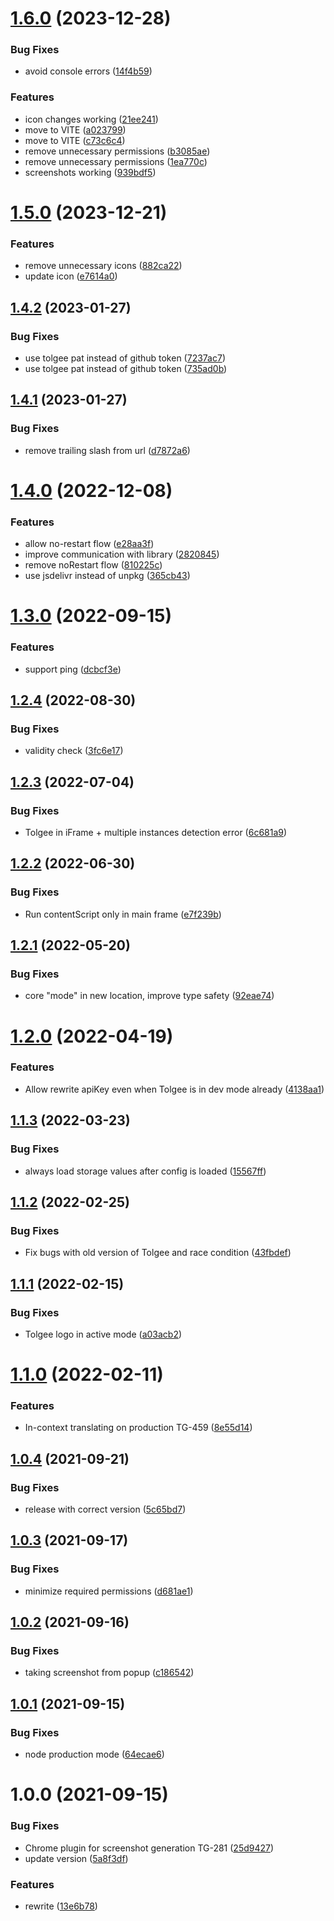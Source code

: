 # [1.6.0](https://github.com/tolgee/chrome-plugin/compare/v1.5.0...v1.6.0) (2023-12-28)


### Bug Fixes

* avoid console errors ([14f4b59](https://github.com/tolgee/chrome-plugin/commit/14f4b593d23b172683d26332b7991eb20befc0c9))


### Features

* icon changes working ([21ee241](https://github.com/tolgee/chrome-plugin/commit/21ee241d7cdadf8204ff351c0fd363d5d63a99e0))
* move to VITE ([a023799](https://github.com/tolgee/chrome-plugin/commit/a02379960b6e7bba4252a35bc5b3986067ca5030))
* move to VITE ([c73c6c4](https://github.com/tolgee/chrome-plugin/commit/c73c6c41f5fa6638689244f0b793f560e2b868ed))
* remove unnecessary permissions ([b3085ae](https://github.com/tolgee/chrome-plugin/commit/b3085aededa83ad357527974c06a020d02d2e55f))
* remove unnecessary permissions ([1ea770c](https://github.com/tolgee/chrome-plugin/commit/1ea770c3836b4b19327856ab83cc087ed487b34d))
* screenshots working ([939bdf5](https://github.com/tolgee/chrome-plugin/commit/939bdf56aaf0e36698edf6ea4cee140fb69b8fa2))

# [1.5.0](https://github.com/tolgee/chrome-plugin/compare/v1.4.2...v1.5.0) (2023-12-21)


### Features

* remove unnecessary icons ([882ca22](https://github.com/tolgee/chrome-plugin/commit/882ca223b2f14780413bdd3207ed0f20753db92b))
* update icon ([e7614a0](https://github.com/tolgee/chrome-plugin/commit/e7614a0b5492438c902bf648edb37da35dabf471))

## [1.4.2](https://github.com/tolgee/chrome-plugin/compare/v1.4.1...v1.4.2) (2023-01-27)


### Bug Fixes

* use tolgee pat instead of github token ([7237ac7](https://github.com/tolgee/chrome-plugin/commit/7237ac72c90ba66f03349e7d066acc72258f23a6))
* use tolgee pat instead of github token ([735ad0b](https://github.com/tolgee/chrome-plugin/commit/735ad0bb1b926a9bd06c41b37e11e5c197dc0ad7))

## [1.4.1](https://github.com/tolgee/chrome-plugin/compare/v1.4.0...v1.4.1) (2023-01-27)


### Bug Fixes

* remove trailing slash from url ([d7872a6](https://github.com/tolgee/chrome-plugin/commit/d7872a680696726c2e53038e3db2c109942c55af))

# [1.4.0](https://github.com/tolgee/chrome-plugin/compare/v1.3.0...v1.4.0) (2022-12-08)


### Features

* allow no-restart flow ([e28aa3f](https://github.com/tolgee/chrome-plugin/commit/e28aa3f504fcc888f2a23f6d21a5c72d8c47e0d6))
* improve communication with library ([2820845](https://github.com/tolgee/chrome-plugin/commit/282084521725581f0d4683f175239b62cfcf4427))
* remove noRestart flow ([810225c](https://github.com/tolgee/chrome-plugin/commit/810225c2c72a360732e877d1769102cd7e2ca256))
* use jsdelivr instead of unpkg ([365cb43](https://github.com/tolgee/chrome-plugin/commit/365cb4391d25e493fcc75330ce7813532d4b92ab))

# [1.3.0](https://github.com/tolgee/chrome-plugin/compare/v1.2.4...v1.3.0) (2022-09-15)


### Features

* support ping ([dcbcf3e](https://github.com/tolgee/chrome-plugin/commit/dcbcf3e764ab7121264bf7060172da3e6e2268bf))

## [1.2.4](https://github.com/tolgee/chrome-plugin/compare/v1.2.3...v1.2.4) (2022-08-30)


### Bug Fixes

* validity check ([3fc6e17](https://github.com/tolgee/chrome-plugin/commit/3fc6e1769fbb264ee52c7ce791e4606dfbb5461a))

## [1.2.3](https://github.com/tolgee/chrome-plugin/compare/v1.2.2...v1.2.3) (2022-07-04)


### Bug Fixes

* Tolgee in iFrame + multiple instances detection error ([6c681a9](https://github.com/tolgee/chrome-plugin/commit/6c681a9344a6df17f51520a02dfc0bbf6e47deda))

## [1.2.2](https://github.com/tolgee/chrome-plugin/compare/v1.2.1...v1.2.2) (2022-06-30)


### Bug Fixes

* Run contentScript only in main frame ([e7f239b](https://github.com/tolgee/chrome-plugin/commit/e7f239b2e5f78889216b53bb2957be323409a179))

## [1.2.1](https://github.com/tolgee/chrome-plugin/compare/v1.2.0...v1.2.1) (2022-05-20)


### Bug Fixes

* core "mode" in new location, improve type safety ([92eae74](https://github.com/tolgee/chrome-plugin/commit/92eae745b9973b8086e447260c1ce4e3f79da004))

# [1.2.0](https://github.com/tolgee/chrome-plugin/compare/v1.1.3...v1.2.0) (2022-04-19)


### Features

* Allow rewrite apiKey even when Tolgee is in dev mode already ([4138aa1](https://github.com/tolgee/chrome-plugin/commit/4138aa13a5ec8f4351041418f0b2ea987140cf45))

## [1.1.3](https://github.com/tolgee/chrome-plugin/compare/v1.1.2...v1.1.3) (2022-03-23)


### Bug Fixes

* always load storage values after config is loaded ([15567ff](https://github.com/tolgee/chrome-plugin/commit/15567ff4732a993c8a63c87fa829b1bf5621d328))

## [1.1.2](https://github.com/tolgee/chrome-plugin/compare/v1.1.1...v1.1.2) (2022-02-25)


### Bug Fixes

* Fix bugs with old version of Tolgee and race condition ([43fbdef](https://github.com/tolgee/chrome-plugin/commit/43fbdeff39de4cb1ac35a811887c8c53a9e1fa69))

## [1.1.1](https://github.com/tolgee/chrome-plugin/compare/v1.1.0...v1.1.1) (2022-02-15)


### Bug Fixes

* Tolgee logo in active mode ([a03acb2](https://github.com/tolgee/chrome-plugin/commit/a03acb28544080827e2209c85076b5ec70f328f5))

# [1.1.0](https://github.com/tolgee/chrome-plugin/compare/v1.0.4...v1.1.0) (2022-02-11)


### Features

* In-context translating on production TG-459 ([8e55d14](https://github.com/tolgee/chrome-plugin/commit/8e55d143bc305e43d39b109a5ccc1d7e76324cc2))

## [1.0.4](https://github.com/tolgee/chrome-plugin/compare/v1.0.3...v1.0.4) (2021-09-21)


### Bug Fixes

* release with correct version ([5c65bd7](https://github.com/tolgee/chrome-plugin/commit/5c65bd79d4d5e17cd2d74464efedb3ebb0640480))

## [1.0.3](https://github.com/tolgee/chrome-plugin/compare/v1.0.2...v1.0.3) (2021-09-17)


### Bug Fixes

* minimize required permissions ([d681ae1](https://github.com/tolgee/chrome-plugin/commit/d681ae1f085e66cbea92e197de9200eb8e0cc99f))

## [1.0.2](https://github.com/tolgee/chrome-plugin/compare/v1.0.1...v1.0.2) (2021-09-16)


### Bug Fixes

* taking screenshot from popup ([c186542](https://github.com/tolgee/chrome-plugin/commit/c186542fd7bf71335e49a42b3cec6de4cac790e7))

## [1.0.1](https://github.com/tolgee/chrome-plugin/compare/v1.0.0...v1.0.1) (2021-09-15)


### Bug Fixes

* node production mode ([64ecae6](https://github.com/tolgee/chrome-plugin/commit/64ecae6b3cc55a5f38043cc05c0037871928c890))

# 1.0.0 (2021-09-15)


### Bug Fixes

* Chrome plugin for screenshot generation TG-281 ([25d9427](https://github.com/tolgee/chrome-plugin/commit/25d942706ac404f94e2939d314b2084433f8f8df))
* update version ([5a8f3df](https://github.com/tolgee/chrome-plugin/commit/5a8f3df28284ff022020dae048cfb56b26ac29b9))


### Features

* rewrite ([13e6b78](https://github.com/tolgee/chrome-plugin/commit/13e6b78907d6a29f6d170f6ad9da43e319cf3086))
